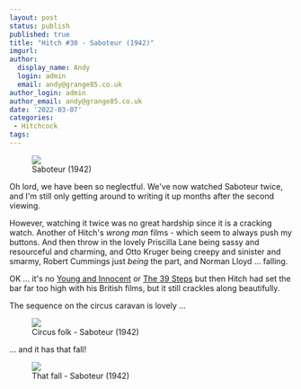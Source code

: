 ```yaml
---
layout: post
status: publish
published: true
title: "Hitch #30 - Saboteur (1942)"
imgurl: 
author:
  display_name: Andy
  login: admin
  email: andy@grange85.co.uk
author_login: admin
author_email: andy@grange85.co.uk
date: '2022-03-07'
categories:
 - Hitchcock
tags:
---
```

<figure><img src="{{site.baseurl}}/images/hitch/saboteur-1942-promo.jpg" class="img-responsive" /><figcaption>Saboteur (1942)</figcaption></figure>
Oh lord, we have been so neglectful. We've now watched Saboteur twice, and I'm still only getting around to writing it up months after the second viewing.

However, watching it twice was no great hardship since it is a cracking watch. Another of Hitch's _wrong man_ films - which seem to always push my buttons. And then throw in the lovely Priscilla Lane being sassy and resourceful and charming, and Otto Kruger being creepy and sinister and smarmy, Robert Cummings just _being_ the part, and Norman Lloyd ... falling.

OK ... it's no [Young and Innocent](/swirling/2018/03/04/hitch-23-young-and-innocent-1937/) or [The 39 Steps](/swirling/2017/08/05/hitch-20-the-39-steps/) but then Hitch had set the bar far too high with his British films, but it still crackles along beautifully.

The sequence on the circus caravan is lovely ... 
<figure class="aligncenter"><img src="https://thejar.hitchcock.zone/1000/Saboteur%20(1942)/0426.jpg" class="img-responsive" /><figcaption>Circus folk - Saboteur (1942)</figcaption></figure>

... and it has that fall!

<figure class="aligncenter"><img src="https://thejar.hitchcock.zone/1000/Saboteur%20(1942)/0994.jpg" class="img-responsive" /><figcaption>That fall - Saboteur (1942)</figcaption></figure>
